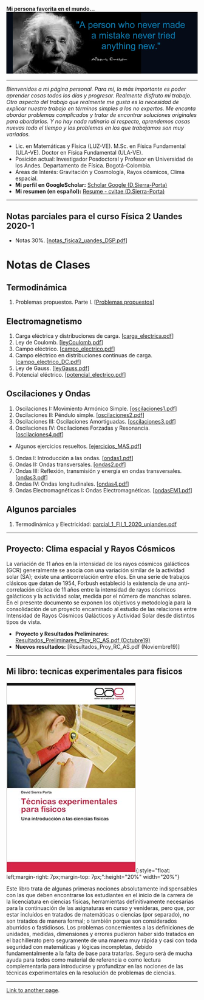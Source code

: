 **Mi persona favorita en el mundo...** 
![einstein](albert_einstein-1741596.jpg)

<HR>

_Bienvenidos a mi página personal. Para mí, lo más importante es poder aprender cosas todos los días y progresar. Realmente disfruto mi trabajo. Otro aspecto del trabajo que realmente me gusta es la necesidad de explicar nuestro trabajo en términos simples a los no expertos. Me encanta abordar problemas complicados y tratar de encontrar soluciones originales para abordarlos. Y no hay nada rutinario al respecto, aprendemos cosas nuevas todo el tiempo y los problemas en los que trabajamos son muy variados._

- Lic. en Matemáticas y Física (LUZ-VE). M.Sc. en Física Fundamental (ULA-VE). Doctor en Física Fundamental (ULA-VE).
- Posición actual: Investigador Posdoctoral y Profesor en Universidad de los Andes. Departamento de Física. Bogotá-Colombia.
- Áreas de Interés: Gravitación y Cosmología, Rayos cósmicos, Clima espacial.
- __Mi perfil en GoogleScholar:__ [Scholar Google (D.Sierra-Porta)](https://scholar.google.com.co/citations?hl=en&user=-OInFfYAAAAJ&view_op=list_works&gmla=AJsN-F7XuqTMYbq3zhhnTvkctjh0m8aA-HAWT2JE20Rk-y7YgE79tUsEMI9zUJNv_7eufdW6A4BcXODNOXgGz-4WUL4yePdvZaYexF-GJeZ_fZXGEJQ9J3o)
- __Mi resumen (en español):__ [Resume - cvitae (D.Sierra-Porta)](cvdavid_resumen2.pdf)

<HR>

## Notas parciales para el curso Física 2 Uandes 2020-1
- Notas 30%. [[notas_fisica2_uandes_DSP.pdf](varios/notas_fisica2_uandes_DSP.pdf)]

# Notas de Clases
## Termodinámica
1. Problemas propuestos. Parte I. [[Problemas propuestos](termodinamica/problemasI_fisicaII_uniandes.pdf)]

## Electromagnetismo
1. Carga eléctrica y distribuciones de carga. [[carga_electrica.pdf](electromagnetismo/carga_electrica.pdf)]
2. Ley de Coulomb. [[leyCoulomb.pdf](electromagnetismo/leyCoulomb.pdf)]
3. Campo eléctrico. [[campo_electrico.pdf](electromagnetismo/campo_electrico.pdf)]
4. Campo eléctrico en distribuciones continuas de carga. [[campo_electrico_DC.pdf](electromagnetismo/campo_electrico_DC.pdf)]
5. Ley de Gauss. [[leyGauss.pdf](electromagnetismo/leyGauss.pdf)]
6. Potencial eléctrico. [[potencial_electrico.pdf](electromagnetismo/potencial_electrico.pdf)]

## Oscilaciones y Ondas
1. Oscilaciones I: Movimiento Armónico Simple. [[oscilaciones1.pdf](ondas/oscilaciones1.pdf)]
2. Oscilaciones II: Péndulo simple. [[oscilaciones2.pdf](ondas/oscilaciones2.pdf)]
3. Oscilaciones III: Oscilaciones Amortiguadas. [[oscilaciones3.pdf](ondas/oscilaciones3.pdf)]
4. Oscilaciones IV: Oscilaciones Forzadas y Resonancia. [[oscilaciones4.pdf](ondas/oscilaciones4.pdf)]
  - Algunos ejercicios resueltos. [[ejercicios_MAS.pdf](ondas/ejerciciosMAS.pdf)]
5. Ondas I: Introducción a las ondas. [[ondas1.pdf](ondas/ondas1.pdf)]
6. Ondas II: Ondas transversales. [[ondas2.pdf](ondas/ondas2.pdf)]
7. Ondas III: Reflexión, transmisión y energía en ondas transversales. [[ondas3.pdf](ondas/ondas3.pdf)]
8. Ondas IV: Ondas longitudinales. [[ondas4.pdf](ondas/ondas4.pdf)]
9. Ondas Electromagnéticas I: Ondas Electromagnéticas. [[ondasEM1.pdf](ondas/ondasEM1.pdf)]

## Algunos parciales
1. Termodinámica y Electricidad: [parcial_1_FII_1_2020_uniandes.pdf](parciales/parcial_1_FII_1_2020_uniandes.pdf)

<HR>

## Proyecto: Clima espacial y Rayos Cósmicos

La variación de 11 años en la intensidad de los rayos cósmicos galácticos (GCR) generalmente se asocia con una variación similar de la actividad solar (SA); existe una anticorrelación entre ellos. En una serie de trabajos clásicos que datan de 1954, Forbush estableció la existencia de una anti-correlación cíclica de 11 años entre la intensidad de rayos cósmicos galácticos y la actividad solar, medida por el número de manchas solares. En el presente documento se exponen los objetivos y metodología para la consolidación de un proyecto encaminado al estudio de las relaciones entre Intensidad de Rayos Cósmicos Galácticos y Actividad Solar desde distintos tipos de vista.

- **Proyecto y Resultados Preliminares:** [Resultados_Preliminares_Proy_RC_AS.pdf (Octubre19)](rayos_cosmicos/Resultados_Preliminares_Proy_RC_AS.pdf)
- **Nuevos resultados:** [Resultados_Proy_RC_AS.pdf (Noviembre19)]

<HR>
  
## Mi libro: tecnicas experimentales para fisicos
![libro](DSP_libro.jpg){:style="float: left;margin-right: 7px;margin-top: 7px;":height="20%" width="20%"}

Este libro trata de algunas primeras nociones absolutamente indispensables con las que deben encontrarse los estudiantes en el inicio de la carrera de la licenciatura en ciencias físicas, herramientas definitivamente necesarias para la continuación de las asignaturas en curso y venideras, pero que, por estar incluídos en tratados de matemáticas o ciencias (por separado), no son tratados de manera formal; o también porque son considerados aburridos o fastidiosos. Los problemas concernientes a las definiciones de unidades, medidas, dimensiones y errores pudieron haber sido tratados en el bachillerato pero seguramente de una manera muy rápida y casi con toda seguridad con matemáticas y lógicas incompletas, debido fundamentalmente a la falta de base para tratarlas. Seguro será de mucha ayuda para todos como material de referencia o como lectura complementaria para introducirse y profundizar en las nociones de las técnicas experimentales en la resolución de problemas de ciencias.

<HR>

[Link to another page](./another-page.html).
